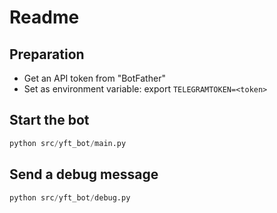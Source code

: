 # Readme

## Preparation

- Get an API token from "BotFather"
- Set as environment variable: export `TELEGRAMTOKEN=<token>`

## Start the bot

```python
python src/yft_bot/main.py
```

## Send a debug message

```python
python src/yft_bot/debug.py
```
